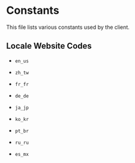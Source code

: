 # Constants

This file lists various constants used by the client.

## Locale Website Codes

- `en_us`

- `zh_tw`

- `fr_fr`

- `de_de`

- `ja_jp`

- `ko_kr`

- `pt_br`

- `ru_ru`

- `es_mx`
